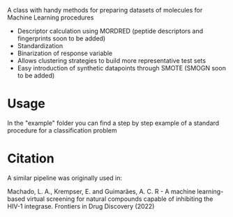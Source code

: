 A class with handy methods for preparing datasets of molecules for Machine Learning procedures

- Descriptor calculation using MORDRED (peptide descriptors and fingerprints soon to be added)
- Standardization
- Binarization of response variable
- Allows clustering strategies to build more representative test sets
- Easy introduction of synthetic datapoints through SMOTE (SMOGN soon to be added)

# Usage
In the "example" folder you can find a step by step example of a standard procedure for a classification problem

# Citation

A similar pipeline was originally used in:

Machado, L. A., Krempser, E. and Guimarães, A. C. R - A machine learning-based virtual screening for natural compounds capable of inhibiting the HIV-1 integrase. Frontiers in Drug Discovery (2022)
